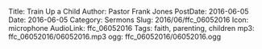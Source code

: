 Title: Train Up a Child
Author: Pastor Frank Jones
PostDate: 2016-06-05
Date: 2016-06-05
Category: Sermons
Slug: 2016/06/ffc_06052016
Icon: microphone
AudioLink: ffc_06052016
Tags: faith, parenting, children
mp3: ffc_06052016/06052016.mp3
ogg: ffc_06052016/06052016.ogg
